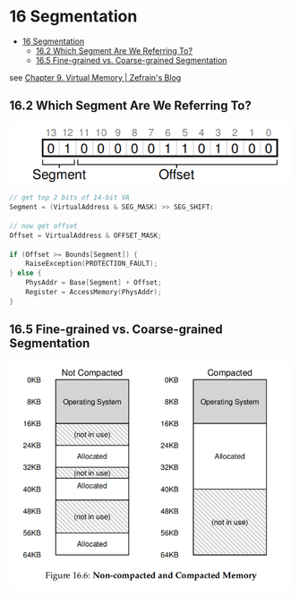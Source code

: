 # 16 Segmentation

<!--toc:start-->

- [16 Segmentation](#16-segmentation)
  - [16.2 Which Segment Are We Referring To?](#162-which-segment-are-we-referring-to)
  - [16.5 Fine-grained vs. Coarse-grained Segmentation](#165-fine-grained-vs-coarse-grained-segmentation)
  <!--toc:end-->

see [Chapter 9. Virtual Memory | Zefrain's Blog](https://zefrain.github.io/docs/TOC/computer/system/csapp/part2/ch09#994-fragmentation)

## 16.2 Which Segment Are We Referring To?

![image-20230312014428713](./ch16.assets/image-20230312014428713.png)

```c
// get top 2 bits of 14-bit VA
Segment = (VirtualAddress & SEG_MASK) >> SEG_SHIFT;

// now get offset
Offset = VirtualAddress & OFFSET_MASK;

if (Offset >= Bounds[Segment]) {
    RaiseException(PROTECTION_FAULT);
} else {
    PhysAddr = Base[Segment] + Offset;
    Register = AccessMemory(PhysAddr);
}
```

## 16.5 Fine-grained vs. Coarse-grained Segmentation

![image-20230312015310284](./ch16.assets/image-20230312015310284.png)
